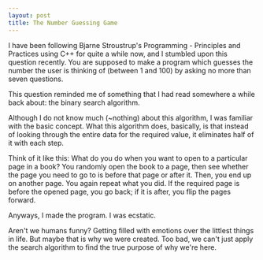```yaml
---
layout: post
title: The Number Guessing Game
---
```


I have been following Bjarne Stroustrup's Programming - Principles and Practices using C++ for quite a while now, and I stumbled upon this question recently. You are supposed to make a program which guesses the number the user is thinking of (between 1 and 100) by asking no more than seven questions.

This question reminded me of something that I had read somewhere a while back about: the binary search algorithm.

Although I do not know much (~nothing) about this algorithm, I was familiar with the basic concept.
What this algorithm does, basically, is that instead of looking through the entire data for the required value, it eliminates half of it with each step.

Think of it like this:
What do you do when you want to open to a particular page in a book? You randomly open the book to a page, then see whether the page you need to go to is before that page or after it. Then, you end up on another page. You again repeat what you did. If the required page is before the opened page, you go back; if it is after, you flip the pages forward.

Anyways, I made the program.
I was ecstatic.

Aren't we humans funny? Getting filled with emotions over the littlest things in life.
But maybe that is why we were created.
Too bad, we can't just apply the search algorithm to find the true purpose of why we're here.
